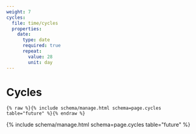 ```yaml
---
weight: 7
cycles:
  file: time/cycles
  properties:
    date:
      type: date
      required: true
      repeat:
        value: 28
        unit: day
---
```


# Cycles

```liquid
{% raw %}{% include schema/manage.html schema=page.cycles table="future" %}{% endraw %}
```

{% include schema/manage.html schema=page.cycles table="future" %}